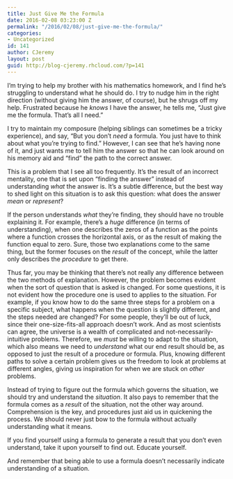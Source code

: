 ```yaml
---
title: Just Give Me the Formula
date: 2016-02-08 03:23:00 Z
permalink: "/2016/02/08/just-give-me-the-formula/"
categories:
- Uncategorized
id: 141
author: CJeremy
layout: post
guid: http://blog-cjeremy.rhcloud.com/?p=141
---
```


I&#8217;m trying to help my brother with his mathematics homework, and I find he&#8217;s struggling to understand what he should do. I try to nudge him in the right direction (without giving him the answer, of course), but he shrugs off my help. Frustrated because he _knows_ I have the answer, he tells me, &#8220;Just give me the formula. That&#8217;s all I need.&#8221;

I try to maintain my composure (helping siblings can sometimes be a tricky experience), and say, &#8220;But you don&#8217;t _need_ a formula. You just have to think about what you&#8217;re trying to find.&#8221; However, I can see that he&#8217;s having none of it, and just wants me to tell him the answer so that he can look around on his memory aid and &#8220;find&#8221; the path to the correct answer.

This is a problem that I see all too frequently. It&#8217;s the result of an incorrect mentality, one that is set upon &#8220;finding the answer&#8221; instead of understanding _what_ the answer is. It&#8217;s a subtle difference, but the best way to shed light on this situation is to ask this question: what does the answer _mean_ or _represent_?

If the person understands _what_ they&#8217;re finding, they should have no trouble explaining it. For example, there&#8217;s a _huge_ difference (in terms of understanding), when one describes the zeros of a function as the points where a function crosses the horizontal axis, or as the result of making the function equal to zero. Sure, those two explanations come to the same thing, but the former focuses on the _result_ of the concept, while the latter only describes the _procedure_ to get there.

Thus far, you may be thinking that there&#8217;s not really any difference between the two methods of explanation. However, the problem becomes evident when the sort of question that is asked is changed. For some questions, it is not evident how the procedure one is used to applies to the situation. For example, if you know how to do the same three steps for a problem on a specific subject, what happens when the question is slightly different, and the steps needed are changed? For some people, they&#8217;ll be out of luck, since their one-size-fits-all approach doesn&#8217;t work. And as most scientists can agree, the universe is a wealth of complicated and not-necessarily-intuitive problems. Therefore, we _must_ be willing to adapt to the situation, which also means we need to _understand_ what our end result should be, as opposed to just the result of a procedure or formula. Plus, knowing different paths to solve a certain problem gives us the freedom to look at problems at different angles, giving us inspiration for when we are stuck on _other_ problems.

Instead of trying to figure out the formula which governs the situation, we should try and understand the _situation_. It also pays to remember that the formula comes as a _result_ of the situation, not the other way around. Comprehension is the key, and procedures just aid us in quickening the process. We should never just bow to the formula without actually understanding what it means.

If you find yourself using a formula to generate a result that you don&#8217;t even understand, take it upon yourself to find out. Educate yourself.

And remember that being able to use a formula doesn&#8217;t necessarily indicate understanding of a situation.